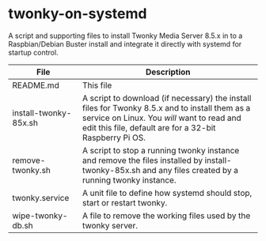 # twonky-on-systemd
A script and supporting files to install Twonky Media Server 8.5.x in to a Raspbian/Debian Buster install and integrate it 
directly with systemd for startup control.

|File|Description|
|---|---|
|README.md|This file|
|install-twonky-85x.sh|A script to download (if necessary) the install files for Twonky 8.5.x and to install them as a service on Linux. You *will* want to read and edit this file, default are for a 32-bit Raspberry Pi OS.|
|remove-twonky.sh|A script to stop a running twonky instance and remove the files installed by install-twonky-85x.sh and any files created by a running twonky instance.|
|twonky.service|A unit file to define how systemd should stop, start or restart twonky.|
|wipe-twonky-db.sh|A file to remove the working files used by the twonky server.|
